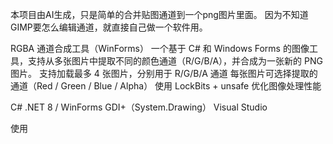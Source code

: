 本项目由AI生成，只是简单的合并贴图通道到一个png图片里面。
因为不知道GIMP要怎么编辑通道，就直接自己做一个软件用。

RGBA 通道合成工具（WinForms）
一个基于 C# 和 Windows Forms 的图像工具，支持从多张图片中提取不同的颜色通道（R/G/B/A），并合成为一张新的 PNG 图片。
支持加载最多 4 张图片，分别用于 R/G/B/A 通道
每张图片可选择提取的通道（Red / Green / Blue / Alpha）
使用 LockBits + unsafe 优化图像处理性能

C#
.NET 8 / WinForms
GDI+（System.Drawing）
Visual Studio

使用

